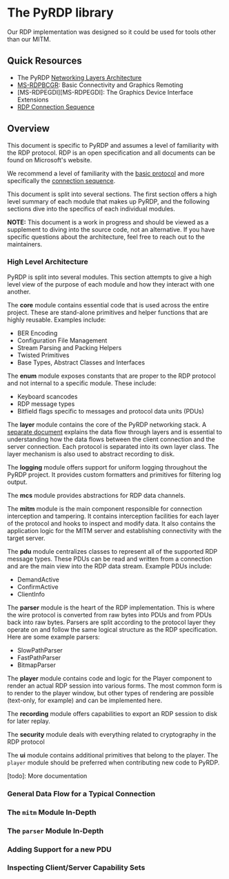 # The PyRDP library
Our RDP implementation was designed so it could be used for tools other than our MITM.

## Quick Resources

- The PyRDP [Networking Layers Architecture][layers]
- [MS-RDPBCGR][MS-RDPBCGR]: Basic Connectivity and Graphics Remoting
- [MS-RDPEGDI][MS-RDPEGDI]: The Graphics Device Interface Extensions
- [RDP Connection Sequence][connection]


## Overview

This document is specific to PyRDP and assumes a level of familiarity
with the RDP protocol.  RDP is an open specification and all documents
can be found on Microsoft's website.

We recommend a level of familiarity with the [basic protocol][MS-RDPBCGR] 
and more specifically the [connection sequence][connection].


This document is split into several sections. The first section offers
a high level summary of each module that makes up PyRDP, and the
following sections dive into the specifics of each individual modules. 

**NOTE:** This document is a work in progress and should be viewed as
a supplement to diving into the source code, not an alternative. If
you have specific questions about the architecture, feel free to reach
out to the maintainers.


[MS-RDPBCGR]: https://docs.microsoft.com/en-us/openspecs/windows_protocols/ms-rdpbcgr/5073f4ed-1e93-45e1-b039-6e30c385867c
[connection]: https://docs.microsoft.com/en-us/openspecs/windows_protocols/ms-rdpbcgr/023f1e69-cfe8-4ee6-9ee0-7e759fb4e4ee

### High Level Architecture

PyRDP is split into several modules. This section attempts to give a
high level view of the purpose of each module and how they interact
with one another.

The **core** module contains essential code that is used across the
entire project. These are stand-alone primitives and helper functions
that are highly reusable. Examples include:

- BER Encoding
- Configuration File Management
- Stream Parsing and Packing Helpers
- Twisted Primitives
- Base Types, Abstract Classes and Interfaces


The **enum** module exposes constants that are proper to the RDP
protocol and not internal to a specific module. These include:

- Keyboard scancodes
- RDP message types
- Bitfield flags specific to messages and protocol data units (PDUs)


The **layer** module contains the core of the PyRDP networking
stack. A [separate document][layers] explains the data flow through
layers and is essential to understanding how the data flows between
the client connection and the server connection. Each protocol is
separated into its own layer class. The layer mechanism is also used
to abstract recording to disk.


The **logging** module offers support for uniform logging throughout
the PyRDP project. It provides custom formatters and primitives for
filtering log output.


The **mcs** module provides abstractions for RDP data channels.


The **mitm** module is the main component responsible for connection
interception and tampering. It contains interception facilities for
each layer of the protocol and hooks to inspect and modify data.  It
also contains the application logic for the MITM server and
establishing connectivity with the target server.


The **pdu** module centralizes classes to represent all of the
supported RDP message types. These PDUs can be read and written from a
connection and are the main view into the RDP data stream. Example PDUs
include:

- DemandActive
- ConfirmActive
- ClientInfo


The **parser** module is the heart of the RDP implementation. This is
where the wire protocol is converted from raw bytes into PDUs and from
PDUs back into raw bytes. Parsers are split according to the protocol
layer they operate on and follow the same logical structure as the RDP
specification. Here are some example parsers:

- SlowPathParser
- FastPathParser
- BitmapParser


The **player** module contains code and logic for the Player component
to render an actual RDP session into various forms. The most common
form is to render to the player window, but other types of rendering
are possible (text-only, for example) and can be implemented here.


The **recording** module offers capabilities to export an RDP session
to disk for later replay.


The **security** module deals with everything related to cryptography
in the RDP protocol


The **ui** module contains additional primitives that belong to the
player. The `player` module should be preferred when contributing new
code to PyRDP.


[todo]: More documentation

### General Data Flow for a Typical Connection
### The `mitm` Module In-Depth
### The `parser` Module In-Depth
### Adding Support for a new PDU
### Inspecting Client/Server Capability Sets 

[layers]: layers.md
